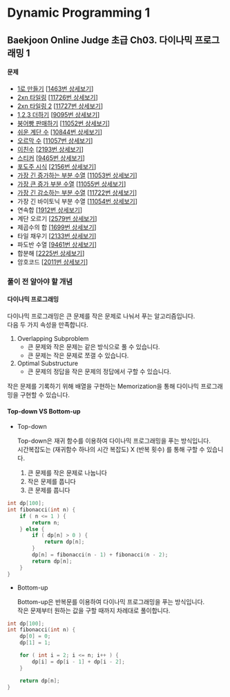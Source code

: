 Dynamic Programming 1
=====================

Baekjoon Online Judge 초급 Ch03. 다이나믹 프로그래밍 1
------------------------------------------------

#### 문제

* [1로 만들기](./Make_It_One) [[1463번 상세보기](https://www.acmicpc.net/problem/1463)]
* [2xn 타일링](./Two_times_N_1) [[11726번 상세보기](https://www.acmicpc.net/problem/11726)]
* [2xn 타일링 2](./Two_times_N_2) [[11727번 상세보기](https://www.acmicpc.net/problem/11727)]
* [1,2,3 더하기](./Add_One_Two_Three) [[9095번 상세보기](https://www.acmicpc.net/problem/9095)]
* [붕어빵 판매하기](./Selling_Bread) [[11052번 상세보기](https://www.acmicpc.net/problem/11052)]
* [쉬운 계단 수](./Easy_Stair_Number) [[10844번 상세보기](https://www.acmicpc.net/problem/10844)]
* [오르막 수](./Ascending_Number) [[11057번 상세보기](https://www.acmicpc.net/problem/11057)]
* [이친수](./Pinary_Number) [[2193번 상세보기](https://www.acmicpc.net/problem/2193)]
* [스티커](./Sticker) [[9465번 상세보기](https://www.acmicpc.net/problem/9465)]
* [포도주 시식](./Wine_Tasting) [[2156번 상세보기](https://www.acmicpc.net/problem/2156)]
* [가장 긴 증가하는 부분 수열](./The_Longest_Increasing_Partial_Sequence) [[11053번 상세보기](https://www.acmicpc.net/problem/11053)]
* [가장 큰 증가 부분 수열](./The_Largest_Increasing_Partial_Sequence) [[11055번 상세보기](https://www.acmicpc.net/problem/11055)]
* [가장 긴 감소하는 부분 수열](./The_Longest_Decreasing_Partial_Sequence) [[11722번 상세보기](https://www.acmicpc.net/problem/11722)]
* 가장 긴 바이토닉 부분 수열 [[11054번 상세보기](https://www.acmicpc.net/problem/11054)]
* 연속합 [[1912번 상세보기](https://www.acmicpc.net/problem/1912)]
* 계단 오르기 [[2579번 상세보기](https://www.acmicpc.net/problem/2579)]
* 제곱수의 합 [[1699번 상세보기](https://www.acmicpc.net/problem/1699)]
* 타일 채우기 [[2133번 상세보기](https://www.acmicpc.net/problem/2133)]
* 파도반 수열 [[9461번 상세보기](https://www.acmicpc.net/problem/9461)]
* 합분해 [[2225번 상세보기](https://www.acmicpc.net/problem/2225)]
* 암호코드 [[2011번 상세보기](https://www.acmicpc.net/problem/2011)]

### 풀이 전 알아야 할 개념

#### 다이나믹 프로그래밍

다이나믹 프로그래밍은 큰 문제를 작은 문제로 나눠서 푸는 알고리즘입니다.  
다음 두 가지 속성을 만족합니다.  

1. Overlapping Subproblem
    * 큰 문제와 작은 문제는 같은 방식으로 풀 수 있습니다.
    * 큰 문제는 작은 문제로 쪼갤 수 있습니다.
2. Optimal Substructure
    * 큰 문제의 정답을 작은 문제의 정답에서 구할 수 있습니다.

작은 문제를 기록하기 위해 배열을 구현하는 Memorization을 통해 다이나믹 프로그래밍을 구현할 수 있습니다.  

#### Top-down VS Bottom-up

* Top-down

    Top-down은 재귀 함수를 이용하여 다이나믹 프로그래밍을 푸는 방식입니다.  
    시간복잡도는 (재귀함수 하나의 시간 복잡도) X (반복 횟수) 를 통해 구할 수 있습니다.  

    1. 큰 문제를 작은 문제로 나눕니다
    2. 작은 문제를 풉니다
    3. 큰 문제를 풉니다

~~~ cpp
int dp[100];
int fibonacci(int n) {
    if ( n <= 1 ) {
        return n;
    } else {
        if ( dp[n] > 0 ) {
            return dp[n];
        }
        dp[n] = fibonacci(n - 1) + fibonacci(n - 2);
        return dp[n];
    }
}
~~~

* Bottom-up

    Bottom-up은 반복문를 이용하여 다이나믹 프로그래밍을 푸는 방식입니다.  
    작은 문제부터 원하는 값을 구할 때까지 차례대로 풀이합니다.  

~~~ cpp
int dp[100];
int fibonacci(int n) {
    dp[0] = 0;
    dp[1] = 1;

    for ( int i = 2; i <= n; i++ ) {
        dp[i] = dp[i - 1] + dp[i - 2];
    }

    return dp[n];
}
~~~